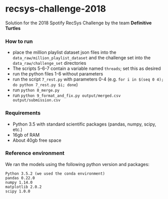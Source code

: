 # recsys-challenge-2018

Solution for the 2018 Spotify RecSys Challenge by the team **Definitive Turtles**

### How to run
* place the million playlist dataset json files into the `data_raw/million_playlist_dataset` and the challenge set into the `data_raw/challenge_set` directories
* The scripts 5-6-7 contain a variable named `threads`; set this as desired
* run the python files 1-6 without parameters
* run the script `7_rest.py` with parameters 0-4 (e.g. `for i in $(seq 0 4); do python 7_rest.py $i; done`)
* run `python 8_merge.py`
* run `python 9_format_and_fix.py output/merged.csv output/submission.csv`

### Requirements
* Python 3.5 with standard scientific packages (pandas, numpy, scipy, etc.)
* 16gb of RAM
* About 40gb free space

### Reference environment
We ran the models using the following python version and packages:
```
Python 3.5.2 (we used the conda environment)
pandas 0.22.0
numpy 1.14.0
matplotlib 2.0.2
scipy 1.0.0
```
